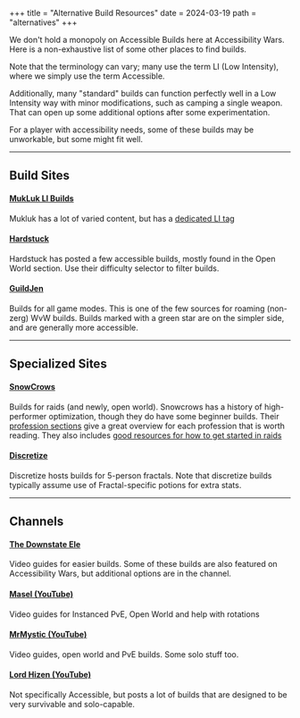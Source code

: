 +++
title = "Alternative Build Resources"
date = 2024-03-19
path = "alternatives"
+++

We don't hold a monopoly on Accessible Builds here at Accessibility Wars. Here is a non-exhaustive list of some other places to find builds.

Note that the terminology can vary; many use the term LI (Low Intensity), where we simply use the term Accessible.

Additionally, many "standard" builds can function perfectly well in a Low Intensity way with minor modifications, such as camping a single weapon. That can open up some additional options after some experimentation.

For a player with accessibility needs, some of these builds may be unworkable, but some might fit well.

---

## Build Sites

#### [MukLuk LI Builds](https://mukluklabs.com/gw2-build/tag/Low+Intensity)

Mukluk has a lot of varied content, but has a [dedicated LI tag](https://mukluklabs.com/gw2-build/tag/Low+Intensity)

#### [Hardstuck](https://hardstuck.gg)

Hardstuck has posted a few accessible builds, mostly found in the Open World section. Use their difficulty selector to filter builds.

#### [GuildJen](https://guildjen.com/builds/)

Builds for all game modes. This is one of the few sources for roaming (non-zerg) WvW builds. Builds marked
with a green star are on the simpler side, and are generally more accessible.

---

## Specialized Sites

#### [SnowCrows](https://snowcrows.com/)

Builds for raids (and newly, open world). Snowcrows has a history of high-performer optimization, though they do have some beginner builds.
Their [profession sections](https://snowcrows.com/guides/professions) give a great overview for each profession that is worth reading.
They also includes [good resources for how to get started in raids](https://snowcrows.com/guides/getting-started)

#### [Discretize](https://discretize.eu/)

Discretize hosts builds for 5-person fractals. Note that discretize builds typically assume use of Fractal-specific potions for extra stats.

---

## Channels

#### [The Downstate Ele](https://www.youtube.com/@TheDownstateEle)

Video guides for easier builds. Some of these builds are also featured on Accessibility Wars, but additional options are in the channel.

#### [Masel (YouTube)](https://www.youtube.com/@MaselMMO)

Video guides for Instanced PvE, Open World and help with rotations

#### [MrMystic (YouTube)](https://www.youtube.com/c/MrMystic1)

Video guides, open world and PvE builds. Some solo stuff too.

#### [Lord Hizen (YouTube)](https://www.youtube.com/c/lordhizen)

Not specifically Accessible, but posts a lot of builds that are designed to be very survivable and solo-capable.

